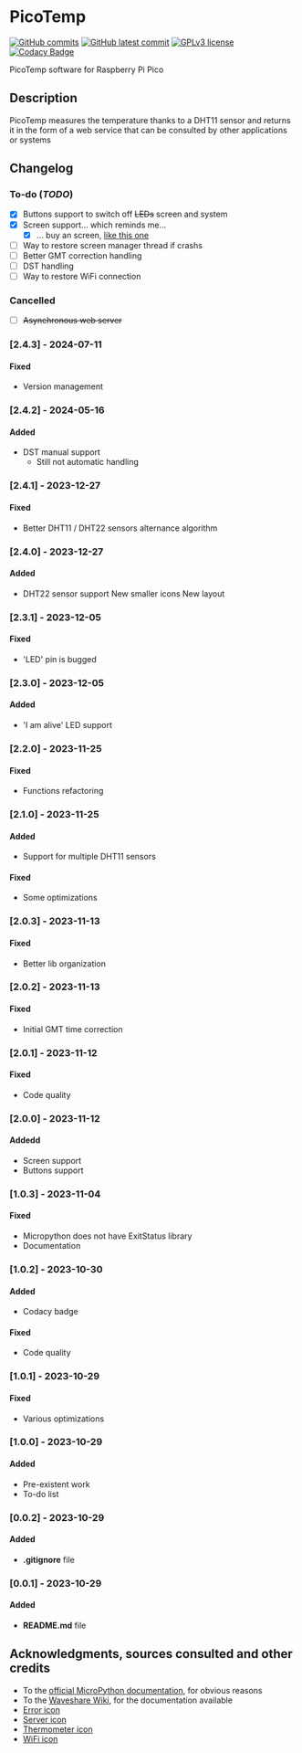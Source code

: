 # PicoTemp
[![GitHub commits](https://badgen.net/github/commits/Veltys/PicoTemp)](https://GitHub.com/Veltys/PicoTemp/commit/)
[![GitHub latest commit](https://badgen.net/github/last-commit/Veltys/PicoTemp)](https://GitHub.com/Veltys/PicoTemp/commit/)
[![GPLv3 license](https://img.shields.io/badge/License-GPLv3-blue.svg)](https://github.com/Veltys/Ansible/blob/master/LICENSE.md)
[![Codacy Badge](https://app.codacy.com/project/badge/Grade/29172a22cc744d2d8aaed3295e75d322)](https://app.codacy.com/gh/Veltys/PicoTemp/dashboard?utm_source=gh&utm_medium=referral&utm_content=&utm_campaign=Badge_grade)

PicoTemp software for Raspberry Pi Pico


## Description
PicoTemp measures the temperature thanks to a DHT11 sensor and returns it in the form of a web service that can be consulted by other applications or systems


## Changelog
### To-do (*TODO*)
- [x] Buttons support to switch off ~~LEDs~~ screen and system
- [x] Screen support... which reminds me...
    - [x] ... buy an screen, [like this one](https://amzn.eu/d/5Pab0Ox)
- [ ] Way to restore screen manager thread if crashs
- [ ] Better GMT correction handling
- [ ] DST handling
- [ ] Way to restore WiFi connection

### Cancelled
- [ ] ~~Asynchronous web server~~

### [2.4.3] - 2024-07-11
#### Fixed
- Version management

### [2.4.2] - 2024-05-16
#### Added
- DST manual support
  - Still not automatic handling

### [2.4.1] - 2023-12-27
#### Fixed
- Better DHT11 / DHT22 sensors alternance algorithm

### [2.4.0] - 2023-12-27
#### Added
- DHT22 sensor support
  New smaller icons 
  New layout

### [2.3.1] - 2023-12-05
#### Fixed
- 'LED' pin is bugged

### [2.3.0] - 2023-12-05
#### Added
- 'I am alive' LED support

### [2.2.0] - 2023-11-25
#### Fixed
- Functions refactoring

### [2.1.0] - 2023-11-25
#### Added
- Support for multiple DHT11 sensors

#### Fixed
- Some optimizations

### [2.0.3] - 2023-11-13
#### Fixed
- Better lib organization

### [2.0.2] - 2023-11-13
#### Fixed
- Initial GMT time correction

### [2.0.1] - 2023-11-12
#### Fixed
- Code quality

### [2.0.0] - 2023-11-12
#### Addedd
- Screen support
- Buttons support

### [1.0.3] - 2023-11-04
#### Fixed
- Micropython does not have ExitStatus library
- Documentation

### [1.0.2] - 2023-10-30
#### Added
- Codacy badge

#### Fixed
- Code quality

### [1.0.1] - 2023-10-29
#### Fixed
- Various optimizations

### [1.0.0] - 2023-10-29
#### Added
- Pre-existent work
- To-do list

### [0.0.2] - 2023-10-29
#### Added
- **.gitignore** file

### [0.0.1] - 2023-10-29
#### Added
- **README.md** file


## Acknowledgments, sources consulted and other credits
* To the [official MicroPython documentation](https://docs.micropython.org/en/latest/), for obvious reasons
* To the [Waveshare Wiki](https://www.waveshare.com/wiki/Pico-OLED-1.3), for the documentation available
* [Error icon](https://www.iconexperience.com/g_collection/icons/?icon=sign_warning)
* [Server icon](https://www.iconexperience.com/g_collection/icons/?icon=server)
* [Thermometer icon](https://www.iconexperience.com/g_collection/icons/?icon=thermometer)
* [WiFi icon](https://www.iconexperience.com/g_collection/icons/?icon=wifi)
